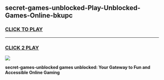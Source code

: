 
## secret-games-unblocked-Play-Unblocked-Games-Online-bkupc
<h3>
<a href="https://premium76.site?title=secret-games-unblocked&ref=25A">CLICK TO PLAY</a></h3>
<hr>

<h3>
<a href="https://premium76.site?title=secret-games-unblocked&ref=25A">CLICK 2 PLAY</a>
  
</h3>

<a href="https://premium76.site?title=secret-games-unblocked&ref=25A"><img src="https://clearcache.store/games.png"></a>


**secret-games-unblocked games unblocked: Your Gateway to Fun and Accessible Online Gaming**
